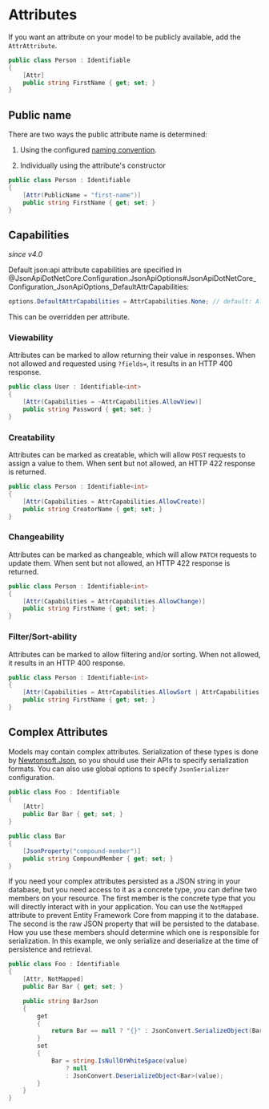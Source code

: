 # Attributes

If you want an attribute on your model to be publicly available, add the `AttrAttribute`.

```c#
public class Person : Identifiable
{
    [Attr]
    public string FirstName { get; set; }
}
```

## Public name

There are two ways the public attribute name is determined:

1. Using the configured [naming convention](~/usage/options.md#custom-serializer-settings).


2. Individually using the attribute's constructor
```c#
public class Person : Identifiable
{
    [Attr(PublicName = "first-name")]
    public string FirstName { get; set; }
}
```

## Capabilities

_since v4.0_

Default json:api attribute capabilities are specified in @JsonApiDotNetCore.Configuration.JsonApiOptions#JsonApiDotNetCore_Configuration_JsonApiOptions_DefaultAttrCapabilities:

```c#
options.DefaultAttrCapabilities = AttrCapabilities.None; // default: All
```

This can be overridden per attribute.

### Viewability

Attributes can be marked to allow returning their value in responses. When not allowed and requested using `?fields=`, it results in an HTTP 400 response.

```c#
public class User : Identifiable<int>
{
    [Attr(Capabilities = ~AttrCapabilities.AllowView)]
    public string Password { get; set; }
}
```

### Creatability

Attributes can be marked as creatable, which will allow `POST` requests to assign a value to them. When sent but not allowed, an HTTP 422 response is returned.

```c#
public class Person : Identifiable<int>
{
    [Attr(Capabilities = AttrCapabilities.AllowCreate)]
    public string CreatorName { get; set; }
}
```

### Changeability

Attributes can be marked as changeable, which will allow `PATCH` requests to update them. When sent but not allowed, an HTTP 422 response is returned.

```c#
public class Person : Identifiable<int>
{
    [Attr(Capabilities = AttrCapabilities.AllowChange)]
    public string FirstName { get; set; }
}
```

### Filter/Sort-ability

Attributes can be marked to allow filtering and/or sorting. When not allowed, it results in an HTTP 400 response.

```c#
public class Person : Identifiable<int>
{
    [Attr(Capabilities = AttrCapabilities.AllowSort | AttrCapabilities.AllowFilter)]
    public string FirstName { get; set; }
}
```

## Complex Attributes

Models may contain complex attributes.
Serialization of these types is done by [Newtonsoft.Json](https://www.newtonsoft.com/json),
so you should use their APIs to specify serialization formats.
You can also use global options to specify `JsonSerializer` configuration.

```c#
public class Foo : Identifiable
{
    [Attr]
    public Bar Bar { get; set; }
}

public class Bar
{
    [JsonProperty("compound-member")]
    public string CompoundMember { get; set; }
}
```

If you need your complex attributes persisted as a
JSON string in your database, but you need access to it as a concrete type, you can define two members on your resource.
The first member is the concrete type that you will directly interact with in your application. You can use the `NotMapped` attribute to prevent Entity Framework Core from mapping it to the database. The second is the raw JSON property that will be persisted to the database. How you use these members should determine which one is responsible for serialization. In this example, we only serialize and deserialize at the time of persistence
and retrieval.

```c#
public class Foo : Identifiable
{
    [Attr, NotMapped]
    public Bar Bar { get; set; }

    public string BarJson
    {
        get
        {
            return Bar == null ? "{}" : JsonConvert.SerializeObject(Bar);
        }
        set
        {
            Bar = string.IsNullOrWhiteSpace(value)
                ? null
                : JsonConvert.DeserializeObject<Bar>(value);
        }
    }
}
```
